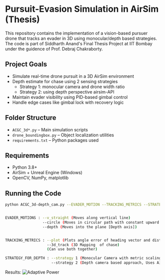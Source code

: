 # Pursuit-Evasion Simulation in AirSim (Thesis)

This repository contains the implementation of a vision-based pursuer drone that tracks an evader in 3D using monocular/depth based strategies. The code is part of Siddharth Anand's Final Thesis Project at IIT Bombay under the guidence of Prof. Debraj Chakraborty.

## Project Goals
- Simulate real-time drone pursuit in a 3D AirSim environment
- Depth estimate for chase using 2 sensing strategies
     - Strategy 1: monocular camera and drone width ratio
     - Strategy 2: using depth perspective airsim-API
- Maintain evader visibility using PID-based gimbal control
- Handle edge cases like gimbal lock with recovery logic

## Folder Structure
- `ACGC_3d*.py` – Main simulation scripts
- `drone_boundingbox.py` – Object localization utilities
- `requirements.txt` – Python packages used

## Requirements
- Python 3.8+
- AirSim + Unreal Engine (Windows)
- OpenCV, NumPy, matplotlib

## Running the Code
```bash
python ACGC_3d-depth_cam.py --EVADER_MOTION --TRACKING_METRICS --STRATEGY_FOR_DEPTH


EVADER_MOTIONS : --v_straight (Moves along vertical line) 
                 --circle (Moves in circular path with constant upward velocity [Spiral])
                 --depth (Moves into the plane [Depth axis])


TRACKING_METRICS : --plot (Plots angle error of heading vector and distance between evader and persuer)
                   --3d_track (3D Mapping  of chase)
                   (Can use both together)

STRATEGY_FOR_DEPTH : --strategy 1 (Monocular Camera with metric scaling based approach)
                     --strategy 2 (Depth camera based approach, Uses Airsim depth perspective API) [DEFAULT]
```
Results:
![Adaptive Power](image49.gif)
